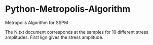 # Python-Metropolis-Algorithm
Metropolis Algorithm for SSPM

The N.txt document corresponds at the samples for 10 different stress amplitudes. First lign gives the stress amplitude.

